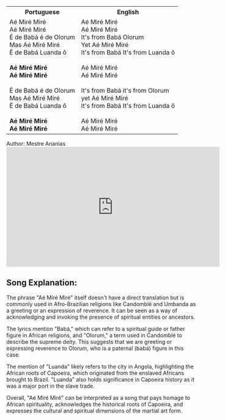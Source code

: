 <table class="capoeira-table">
    <tr class="header-row">
        <th>Portuguese</th>
        <th>English</th>
    </tr>
    <tr>
        <td>Aé Miré Miré<br>Aé Miré Miré<br>É de Babá é de Olorum<br>Mas Aé Miré Miré<br>Ê de Babá Luanda ô<br><br><strong>Aé Miré Miré<br>Aé Miré Miré</strong><br><br>Ê de Babá é de Olorum<br>Mas Aé Miré Miré<br>Ê de Babá Luanda ô<br><br><strong>Aé Miré Miré<br>Aé Miré Miré</strong></td>
        <td>Aé Miré Miré<br>Aé Miré Miré<br>It's from Babá Olorum<br>Yet Aé Miré Miré<br>It's from Babá It's from Luanda ô<br><br>Aé Miré Miré<br>Aé Miré Miré<br><br>It's from Babá it's from Olorum<br>yet Aé Miré Miré<br>It's from Babá It's from Luanda ô<br><br>Aé Miré Miré<br>Aé Miré Miré</td>
    </tr>
</table>

<figcaption>
Author: Mestre Ananias
</figcaption>

<iframe width="560" height="315" src="https://www.youtube.com/embed/KJ-gDgJAqeg" title="YouTube video player" frameborder="0" allow="accelerometer; autoplay; clipboard-write; encrypted-media; gyroscope; picture-in-picture" allowfullscreen></iframe>

## Song Explanation:

The phrase "Aé Miré Miré" itself doesn't have a direct translation but is commonly used in Afro-Brazilian religions like Candomblé and Umbanda as a greeting or an expression of reverence. It can be seen as a way of acknowledging and invoking the presence of spiritual entities or ancestors.

The lyrics mention "Babá," which can refer to a spiritual guide or father figure in African religions, and "Olorum," a term used in Candomblé to describe the supreme deity. This suggests that we are greeting or expressing reverence to Olorum, who is a paternal (babá) figure in this case.

The mention of "Luanda" likely refers to the city in Angola, highlighting the African roots of Capoeira, which originated from the enslaved Africans brought to Brazil. "Luanda" also holds significance in Capoeira history as it was a major port in the slave trade.

Overall, "Aé Miré Miré" can be interpreted as a song that pays homage to African spirituality, acknowledges the historical roots of Capoeira, and expresses the cultural and spiritual dimensions of the martial art form.
